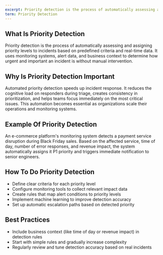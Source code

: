 ```yaml
---
excerpt: Priority detection is the process of automatically assessing and assigning priority levels to incidents based on predefined criteria and real-time data.
term: Priority Detection
---
```

## What Is Priority Detection

Priority detection is the process of automatically assessing and assigning priority levels to incidents based on predefined criteria and real-time data. It uses monitoring systems, alert data, and business context to determine how urgent and important an incident is without manual intervention.

## Why Is Priority Detection Important

Automated priority detection speeds up incident response. It reduces the cognitive load on responders during triage, creates consistency in prioritization, and helps teams focus immediately on the most critical issues. This automation becomes essential as organizations scale their operations and monitoring systems.

## Example Of Priority Detection

An e-commerce platform's monitoring system detects a payment service disruption during Black Friday sales. Based on the affected service, time of day, number of error responses, and revenue impact, the system automatically assigns it P1 priority and triggers immediate notification to senior engineers.

## How To Do Priority Detection

- Define clear criteria for each priority level
- Configure monitoring tools to collect relevant impact data
- Create rules that map alert conditions to priority levels
- Implement machine learning to improve detection accuracy
- Set up automatic escalation paths based on detected priority

## Best Practices

- Include business context (like time of day or revenue impact) in detection rules
- Start with simple rules and gradually increase complexity
- Regularly review and tune detection accuracy based on real incidents